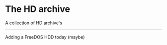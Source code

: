# The HD archive
A collection of HD archive's
____________________________
Adding a FreeDOS HDD today (maybe)
